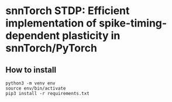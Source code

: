 # snnTorch STDP: Efficient implementation of spike-timing-dependent plasticity in snnTorch/PyTorch

## How to install


```
python3 -m venv env
source env/bin/activate
pip3 install -r requirements.txt
```